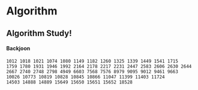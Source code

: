 # Algorithm
## Algorithm Study!
#### Backjoon
    1012 1018 1021 1074 1080 1149 1182 1260 1325 1339 1449 1541 1715
    1759 1780 1931 1946 1992 2164 2178 2217 2231 2447 2583 2606 2630 2644 
    2667 2740 2748 2798 4949 6603 7568 7576 8979 9095 9012 9461 9663 
    10026 10773 10819 10828 10845 10866 11047 11399 11403 11724
    14503 14888 14889 15649 15650 15651 15652 18528
    
